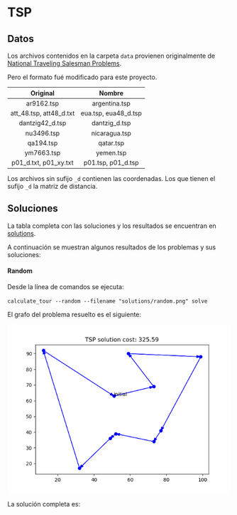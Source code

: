 # TSP

## Datos

Los archivos contenidos en la carpeta `data` provienen originalmente
de [National Traveling Salesman Problems](https://www.math.uwaterloo.ca/tsp/world/countries.html).

Pero el formato fué modificado para este proyecto.

| Original                | Nombre               |
|:-----------------------:|:--------------------:|
| ar9162.tsp              | argentina.tsp        |
| att_48.tsp, att48_d.txt | eua.tsp, eua48_d.tsp |
| dantzig42_d.tsp         | dantzig_d.tsp        |
| nu3496.tsp              | nicaragua.tsp        |
| qa194.tsp               | qatar.tsp            |
| ym7663.tsp              | yemen.tsp            |
| p01_d.txt, p01_xy.txt   | p01.tsp, p01_d.tsp   |

Los archivos sin sufijo `_d` contienen las coordenadas. Los que tienen
el sufijo `_d` la matriz de distancia.


## Soluciones

La tabla completa con las soluciones y los resultados se encuentran en [solutions](solutions).

A continuación se muestran algunos resultados de los problemas y sus soluciones:

#### Random

Desde la línea de comandos se ejecuta: 

`calculate_tour --random --filename "solutions/random.png" solve`

El grafo del problema resuelto es el siguiente:

![random](https://github.com/carlosgeovany/tsp/blob/master/solutions/random.png)

La solución completa es: 

